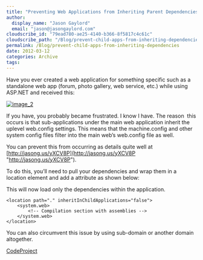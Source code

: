 ```yaml
---
title: "Preventing Web Applications from Inheriting Parent Dependencies (bin)"
author: 
  display_name: "Jason Gaylord"
  email: "jason@jasongaylord.com"
cloudscribe_id: "79ead780-ae25-4140-b366-8f5817c4c61c"
cloudscribe_path: "/Blog/prevent-child-apps-from-inheriting-dependencies"
permalink: /Blog/prevent-child-apps-from-inheriting-dependencies
date: 2012-03-12
categories: Archive
tags: 
---
```


Have you ever created a web application for something specific such as a standalone web app (forum, photo gallery, web service, etc.) while using ASP.NET and received this:

[![image_2](/media/images/20120312_1712_servererror.png "image_2")](/media/images/image_2.png)

If you have, you probably became frustrated. I know I have. The reason  this occurs is that sub-applications under the main web application inherit the uplevel web.config settings. This means that the machine.config and other system config files filter into the main web’s web.config file as well.

You can prevent this from occurring as details quite well at [http://jasong.us/yXCV8P](http://jasong.us/yXCV8P "http://jasong.us/yXCV8P").

To do this, you’ll need to pull your dependencies and wrap them in a location element and add a attribute as shown below:

This will now load only the dependencies within the application.

    <location path="." inheritInChildApplications="false">
        <system.web>
            <!-- Compilation section with assemblies -->
        </system.web>
    </location>

You can also circumvent this issue by using sub-domain or another domain altogether.

[CodeProject](http://www.codeproject.com)
